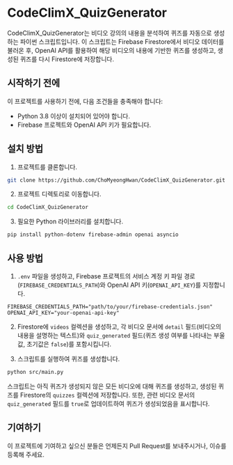 # CodeClimX_QuizGenerator

CodeClimX_QuizGenerator는 비디오 강의의 내용을 분석하여 퀴즈를 자동으로 생성하는 파이썬 스크립트입니다. 이 스크립트는 Firebase Firestore에서 비디오 데이터를 불러온 후, OpenAI API를 활용하여 해당 비디오의 내용에 기반한 퀴즈를 생성하고, 생성된 퀴즈를 다시 Firestore에 저장합니다.

## 시작하기 전에

이 프로젝트를 사용하기 전에, 다음 조건들을 충족해야 합니다:

- Python 3.8 이상이 설치되어 있어야 합니다.
- Firebase 프로젝트와 OpenAI API 키가 필요합니다.

## 설치 방법

1. 프로젝트를 클론합니다.

```bash
git clone https://github.com/ChoMyeongHwan/CodeClimX_QuizGenerator.git
```

2. 프로젝트 디렉토리로 이동합니다.

```bash
cd CodeClimX_QuizGenerator
```

3. 필요한 Python 라이브러리를 설치합니다.

```bash
pip install python-dotenv firebase-admin openai asyncio
```

## 사용 방법

1. `.env` 파일을 생성하고, Firebase 프로젝트의 서비스 계정 키 파일 경로(`FIREBASE_CREDENTIALS_PATH`)와 OpenAI API 키(`OPENAI_API_KEY`)를 지정합니다.

```
FIREBASE_CREDENTIALS_PATH="path/to/your/firebase-credentials.json"
OPENAI_API_KEY="your-openai-api-key"
```

2. Firestore에 `videos` 컬렉션을 생성하고, 각 비디오 문서에 `detail` 필드(비디오의 내용을 설명하는 텍스트)와 `quiz_generated` 필드(퀴즈 생성 여부를 나타내는 부울 값, 초기값은 `false`)를 포함시킵니다.

3. 스크립트를 실행하여 퀴즈를 생성합니다.

```bash
python src/main.py
```

스크립트는 아직 퀴즈가 생성되지 않은 모든 비디오에 대해 퀴즈를 생성하고, 생성된 퀴즈를 Firestore의 `quizzes` 컬렉션에 저장합니다. 또한, 관련 비디오 문서의 `quiz_generated` 필드를 `true`로 업데이트하여 퀴즈가 생성되었음을 표시합니다.

## 기여하기

이 프로젝트에 기여하고 싶으신 분들은 언제든지 Pull Request를 보내주시거나, 이슈를 등록해 주세요.
